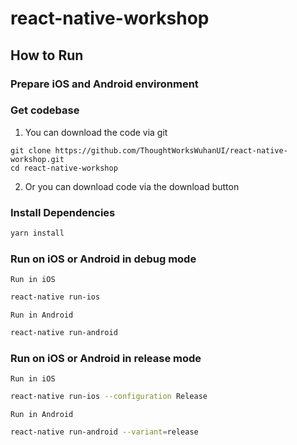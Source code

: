 # react-native-workshop

## How to Run

### Prepare iOS and Android environment

### Get codebase

1. You can download the code via git

```
git clone https://github.com/ThoughtWorksWuhanUI/react-native-workshop.git
cd react-native-workshop
```

2. Or you can download code via the download button

### Install Dependencies
```bash
yarn install
```

### Run on iOS or Android in debug mode
`Run in iOS`

```bash
react-native run-ios
```

`Run in Android`

```bash
react-native run-android
```

### Run on iOS or Android in release mode
`Run in iOS`

```bash
react-native run-ios --configuration Release
```

`Run in Android`

```bash
react-native run-android --variant=release
```

